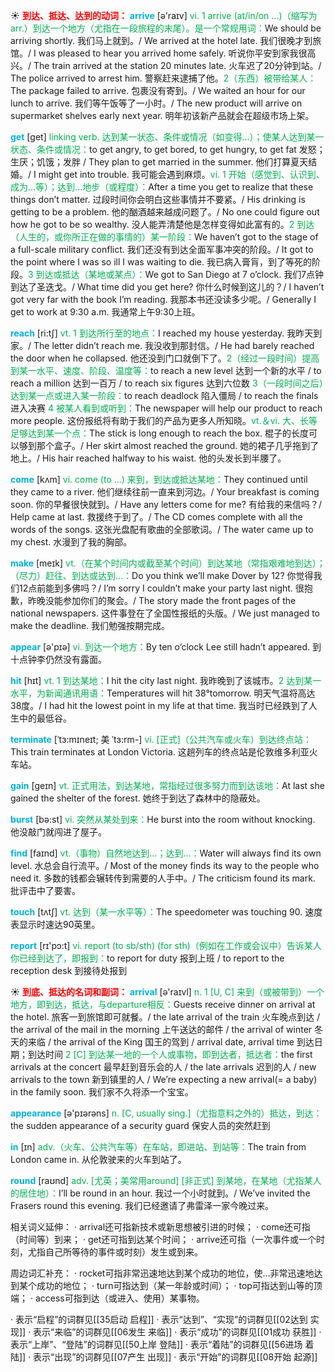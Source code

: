 ☀ <font color="red">**到达、抵达、达到的动词：**</font>
<font color="sky blue">**arrive**</font> [ə'raɪv] 
<font color="#00b050">vi. 1 arrive (at/in/on ...)（缩写为arr.）到达一个地方（尤指在一段旅程的末尾）。是一个常规用词：</font>We should be arriving shortly. 我们马上就到。/ We arrived at the hotel late. 我们很晚才到旅馆。/ I was pleased to hear you arrived home safely. 听说你平安到家我很高兴。/ The train arrived at the station 20 minutes late. 火车迟了20分钟到站。/ The police arrived to arrest him. 警察赶来逮捕了他。<font color="#00b050">2（东西）被带给某人：</font>The package failed to arrive. 包裹没有寄到。/ We waited an hour for our lunch to arrive. 我们等午饭等了一小时。/ The new product will arrive on supermarket shelves early next year. 明年初该新产品就会在超级市场上架。

<font color="sky blue">**get**</font> [ɡet] 
<font color="#00b050">linking verb. 达到某一状态、条件或情况（如变得…）；使某人达到某一状态、条件或情况：</font>to get angry, to get bored, to get hungry, to get fat 发怒；生厌；饥饿；发胖 / They plan to get married in the summer. 他们打算夏天结婚。/ I might get into trouble. 我可能会遇到麻烦。<font color="#00b050">vi. 1 开始（感觉到、认识到、成为…等）；达到…地步（或程度）：</font>After a time you get to realize that these things don’t matter. 过段时间你会明白这些事情并不要紧。/ His drinking is getting to be a problem. 他的酗酒越来越成问题了。/ No one could figure out how he got to be so wealthy. 没人能弄清楚他是怎样变得如此富有的。<font color="#00b050">2 到达（人生的，或你所正在做的事情的）某一阶段：</font>We haven’t got to the stage of a full-scale military conflict. 我们还没有到达全面军事冲突的阶段。/ It got to the point where I was so ill I was waiting to die. 我已病入膏肓，到了等死的阶段。<font color="#00b050">3 到达或抵达（某地或某点）：</font>We got to San Diego at 7 o’clock. 我们7点钟到达了圣迭戈。/ What time did you get here? 你什么时候到这儿的？/ I haven’t got very far with the book I’m reading. 我那本书还没读多少呢。/ Generally I get to work at 9:30 a.m. 我通常上午9:30上班。

<font color="sky blue">**reach**</font> [ri:tʃ] 
<font color="#00b050">vt. 1 到达所行至的地点：</font>I reached my house yesterday. 我昨天到家。/ The letter didn’t reach me. 我没收到那封信。/ He had barely reached the door when he collapsed. 他还没到门口就倒下了。<font color="#00b050">2（经过一段时间）提高到某一水平、速度、阶段、温度等：</font>to reach a new level 达到一个新的水平 / to reach a million 达到一百万 / to reach six figures 达到六位数 <font color="#00b050">3（一段时间之后）达到某一点或进入某一阶段：</font>to reach deadlock 陷入僵局 / to reach the finals 进入决赛 <font color="#00b050">4 被某人看到或听到：</font>The newspaper will help our product to reach more people. 这份报纸将有助于我们的产品为更多人所知晓。<font color="#00b050">vt.＆vi. 大、长等足够达到某一个点：</font>The stick is long enough to reach the box. 棍子的长度可以够到那个盒子。/ Her skirt almost reached the ground. 她的裙子几乎拖到了地上。/ His hair reached halfway to his waist. 他的头发长到半腰了。

<font color="sky blue">**come**</font> [kʌm] 
<font color="#00b050">vi. come (to ...) 来到，到达或抵达某地：</font>They continued until they came to a river. 他们继续往前一直来到河边。/ Your breakfast is coming soon. 你的早餐很快就到。/ Have any letters come for me? 有给我的来信吗？/ Help came at last. 救援终于到了。/ The CD comes complete with all the words of the songs. 这张光盘配有歌曲的全部歌词。/ The water came up to my chest. 水漫到了我的胸部。

<font color="sky blue">**make**</font> [meɪk] 
<font color="#00b050">vt.（在某个时间内或截至某个时间）到达某地（常指艰难地到达）；（尽力）赶往、到达或达到…：</font>Do you think we’ll make Dover by 12? 你觉得我们12点前能到多佛吗？/ I’m sorry I couldn’t make your party last night. 很抱歉，昨晚没能参加你们的聚会。/ The story made the front pages of the national newspapers. 这件事登在了全国性报纸的头版。/ We just managed to make the deadline. 我们勉强按期完成。

<font color="sky blue">**appear**</font> [ə'pɪə] 
<font color="#00b050">vi. 到达一个地方：</font>By ten o’clock Lee still hadn’t appeared. 到十点钟李仍然没有露面。

<font color="sky blue">**hit**</font> [hɪt] 
<font color="#00b050">vt. 1 到达某地：</font>I hit the city last night. 我昨晚到了该城市。<font color="#00b050">2 达到某一水平，为新闻通讯用语：</font>Temperatures will hit 38°tomorrow. 明天气温将高达38度。/ I had hit the lowest point in my life at that time. 我当时已经跌到了人生中的最低谷。
           
<font color="sky blue">**terminate**</font> [ˈtɜ:mɪneɪt; 美 ˈtɜ:rm-]
<font color="#00b050">vi. [正式]（公共汽车或火车）到达终点站：</font>This train terminates at London Victoria. 这趟列车的终点站是伦敦维多利亚火车站。

<font color="sky blue">**gain**</font> [ɡeɪn] 
<font color="#00b050">vt. 正式用法，到达某地，常指经过很多努力而到达该地：</font>At last she gained the shelter of the forest. 她终于到达了森林中的隐蔽处。

<font color="sky blue">**burst**</font> [bə:st] 
<font color="#00b050">vi. 突然从某处到来：</font>He burst into the room without knocking. 他没敲门就闯进了屋子。

<font color="sky blue">**find**</font> [faɪnd] 
<font color="#00b050">vt.（事物）自然地达到…；达到…：</font>Water will always find its own level. 水总会自行流平。/ Most of the money finds its way to the people who need it. 多数的钱都会辗转传到需要的人手中。/ The criticism found its mark. 批评击中了要害。 

<font color="sky blue">**touch**</font> [tʌtʃ] 
<font color="#00b050">vt. 达到（某一水平等）：</font>The speedometer was touching 90. 速度表显示时速达90英里。

<font color="sky blue">**report**</font> [rɪ'pɔ:t] 
<font color="#00b050">vi. report (to sb/sth) (for sth)（例如在工作或会议中）告诉某人你已经到达了，即报到：</font>to report for duty 报到上班 / to report to the reception desk 到接待处报到

☀ <font color="red">**到底、抵达的名词和副词：**</font>
<font color="sky blue">**arrival**</font> [ə'raɪvl] 
<font color="#00b050">n. 1 [U, C] 来到（或被带到）一个地方，即到达，抵达，与departure相反：</font>Guests receive dinner on arrival at the hotel. 旅客一到旅馆即可就餐。/ the late arrival of the train 火车晚点到达 / the arrival of the mail in the morning 上午送达的邮件 / the arrival of winter 冬天的来临 / the arrival of the King 国王的驾到 / arrival date, arrival time 到达日期；到达时间 <font color="#00b050">2 [C] 到达某一地的一个人或事物，即到达者，抵达者：</font>the first arrivals at the concert 最早赶到音乐会的人 / the late arrivals 迟到的人 / new arrivals to the town 新到镇里的人 / We’re expecting a new arrival(= a baby) in the family soon. 我们家不久将添一个宝宝。

<font color="sky blue">**appearance**</font> [ə'pɪərəns] 
<font color="#00b050">n. [C, usually sing.]（尤指意料之外的）抵达，到达：</font>the sudden appearance of a security guard 保安人员的突然赶到

<font color="sky blue">**in**</font> [ɪn] 
<font color="#00b050">adv.（火车、公共汽车等）在车站，即进站、到站等：</font>The train from London came in. 从伦敦驶来的火车到站了。

<font color="sky blue">**round**</font> [raʊnd] 
<font color="#00b050">adv. [尤英；美常用around] [非正式] 到某地，在某地（尤指某人的居住地）：</font>I’ll be round in an hour. 我过一个小时就到。/ We’ve invited the Frasers round this evening. 我们已经邀请了弗雷泽一家今晚过来。

相关词义延伸：
· arrival还可指新技术或新思想被引进的时候；
· come还可指（时间等）到来；
· get还可指到达某个时间；
· arrive还可指（一次事件或一个时刻，尤指自己所等待的事件或时刻）发生或到来。

周边词汇补充：
· rocket可指非常迅速地达到某个成功的地位，使…非常迅速地达到某个成功的地位；
· turn可指达到（某一年龄或时间）；
· top可指达到山等的顶端；
· access可指到达（或进入、使用）某事物。

· 表示“启程”的词群见[[35启动 启程]]
· 表示“达到”、“实现”的词群见[[02达到 实现]]
· 表示“来临”的词群见[[06发生 来临]]
· 表示“成功”的词群见[[01成功 获胜]]
· 表示“上岸”、“登陆”的词群见[[50上岸 登陆]]
· 表示“着陆”的词群见[[56进场 着陆]]
· 表示“出现”的词群见[[07产生 出现]]
· 表示“开始”的词群见[[08开始 起源]]

